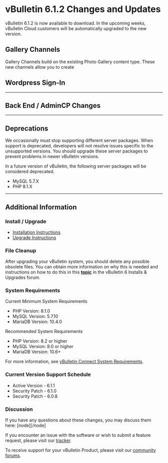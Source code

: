 # vBulletin 6.1.2 Changes and Updates

vBulletin 6.1.2 is now available to download. In the upcoming weeks, vBulletin Cloud customers will be automatically upgraded to the new version.

## Gallery Channels

Gallery Channels build on the existing Photo Gallery content type. These new channels allow you to create 

## Wordpress Sign-In


---

## Back End / AdminCP Changes


---

## Deprecations

We occasionally must stop supporting different server packages. When support is deprecated, developers will not resolve issues specific to the unsupported versions. You should upgrade these server packages to prevent problems in newer vBulletin versions.

In a future version of vBulletin, the following server packages will be considered deprecated.

- MySQL 5.7.X
- PHP 8.1.X

---

## Additional Information

### Install / Upgrade

- [Installation Instructions](https://www.vbulletin.com/forum/node/4483267)
- [Upgrade Instructions](https://www.vbulletin.com/forum/node/4483262)

### File Cleanup

After upgrading your vBulletin system, you should delete any possible obsolete files. You can obtain more information on why this is needed and instructions on how to do this in this [**topic**](https://www.vbulletin.com/forum/node/4391346) in the vBulletin 6 Installs & Upgrades forum.

### System Requirements

Current Minimum System Requirements

- PHP Version: 8.1.0
- MySQL Version: 5.7.10
- MariaDB Version: 10.4.0

Recommended System Requirements

- PHP Version:  8.2 or higher
- MySQL Version: 8.0 or higher
- MariaDB Version: 10.6+

For more information, see [vBulletin Connect System Requirements](https://www.vbulletin.com/forum/node/4391344).

### Current Version Support Schedule

- Active Version - 6.1.1
- Security Patch - 6.1.0
- Security Patch - 6.0.8

### Discussion

If you have any questions about these changes, you may discuss them here: [node][/node]

If you encounter an issue with the software or wish to submit a feature request, please visit our [tracker](https://tracker.vbulletin.com/vbulletin6).

To receive support for your vBulletin Product, please visit our [community forums](https://www.vbulletin.com/forum/).
